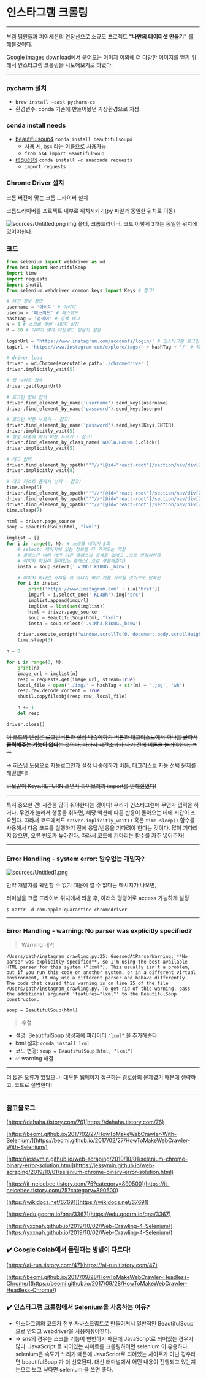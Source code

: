 # 인스타그램 크롤링

---

부캠 팀원들과 피어세션의 연장선으로 소규모 프로젝트 **"나만의 데이터셋 만들기"** 를 해볼것이다.

Google images download에서 긁어오는 이미지 이외에 더 다양한 이미지를 얻기 위해서 인스타그램 크롤링을 시도해보기로 하였다.

---

### pycharm 설치

- `brew install —cask pycharm-ce`
- 환경변수: conda 기존에 만들어놨던 가상환경으로 지정

### conda install needs

- [beautifulsoup4](https://codetravel.tistory.com/22) `conda install beautifulsoup4`
    - 사용 시, `bs4` 라는 이름으로 사용가능
    - `from bs4 import BeautifulSoup`
- [requests](https://dgkim5360.tistory.com/entry/python-requests) `conda install -c anaconda requests`
    - `import requests`

### Chrome Driver 설치

크롬 버전에 맞는 크롬 드라이버 설치

크롬드라이버를 프로젝트 내부로 위치시키기(py 파일과 동일한 위치로 이동)

![sources/Untitled.png](sources/Untitled.png)
img 폴더, 크롬드라이버, 코드 이렇게 3개는 동일한 위치에 있어야한다.

### 코드

```python
from selenium import webdriver as wd
from bs4 import BeautifulSoup
import time
import requests
import shutil
from selenium.webdriver.common.keys import Keys # 참고!

# 사전 정보 정의
username = '아이디' # 아이디
userpw = '패스워드' # 패스워드
hashTag = '검색어' # 검색 태그
N = 5 # 스크롤 몇번 내릴지 설정
M = 60 # 이미지 몇개 다운로드 받을지 설정

loginUrl = 'https://www.instagram.com/accounts/login/' # 인스타그램 로그인 URL
tagUrl = 'https://www.instagram.com/explore/tags/' + hashTag + '/' # 해시태그 URL

# driver load
driver = wd.Chrome(executable_path='./chromedriver')
driver.implicitly_wait(5)

# 웹 사이트 접속
driver.get(loginUrl)

# 로그인 정보 입력
driver.find_element_by_name('username').send_keys(username)
driver.find_element_by_name('password').send_keys(userpw)

# 로그인 버튼 누르기 - 참고!
driver.find_element_by_name('password').send_keys(Keys.ENTER)
driver.implicitly_wait(5)
# 설정 나중에 하기 버튼 누르기 - 참고!
driver.find_element_by_class_name('aOOlW.HoLwm').click()
driver.implicitly_wait(5)

# 태그 입력
driver.find_element_by_xpath("""//*[@id="react-root"]/section/nav/div[2]/div/div/div[2]/input""").send_keys(hashTag)
driver.implicitly_wait(8)

# 태그 리스트 중에서 선택 - 참고!
time.sleep(5)
driver.find_element_by_xpath("""//*[@id="react-root"]/section/nav/div[2]/div/div/div[2]/input""").send_keys(Keys.ENTER)
driver.find_element_by_xpath("""//*[@id="react-root"]/section/nav/div[2]/div/div/div[2]/input""").send_keys(Keys.ENTER)
driver.find_element_by_xpath("""//*[@id="react-root"]/section/nav/div[2]/div/div/div[2]/input""").send_keys(Keys.ENTER)
time.sleep(7)

html = driver.page_source
soup = BeautifulSoup(html, "lxml")

imglist = []
for i in range(0, N): # 스크롤 내리기 5회
    # select: 페이지에 있는 정보를 다 가져오는 역할
    # 클래스가 여러 개면 기존 클래스의 공백을 없애고 .으로 연결시켜줌
    # 이미지 파일이 들어있는 클래스(.으로 구분해준다)
    insta = soup.select('.v1Nh3.kIKUG._bz0w')

    # 이미지 하나만 가져올 게 아니라 여러 개를 가져올 것이므로 반복문
    for i in insta:
        print('https://www.instagram.com' + i.a['href'])
        imgUrl = i.select_one('.KL4Bh').img['src']
        imglist.append(imgUrl)
        imglist = list(set(imglist))
        html = driver.page_source
        soup = BeautifulSoup(html, "lxml")
        insta = soup.select('.v1Nh3.kIKUG._bz0w')

    driver.execute_script('window.scrollTo(0, document.body.scrollHeight);')
    time.sleep(3)

n = 0

for i in range(0, M):
    print(n)
    image_url = imglist[n]
    resp = requests.get(image_url, stream=True)
    local_file = open('./img/' + hashTag + str(n) + '.jpg', 'wb')
    resp.raw.decode_content = True
    shutil.copyfileobj(resp.raw, local_file)

    n += 1
    del resp

driver.close()
```

~~이 코드의 단점은 로그인버튼과 설정 나중에하기 버튼과 태그리스트에서 하나를 골라서 **클릭해주는 기능이 없다**는 것이다. 따라서 시간초과가 나기 전에 버튼을 눌러야한다. ㅋㅋ~~ 

→ [히스](https://github.com/Heeseok-Jeong)님 도움으로 자동로그인과 설정 나중에하기 버튼, 태그리스트 자동 선택 문제를 해결했다!

~~바보같이 Keys.RETURN 쓰면서 라이브러리 import를 안해줬었다!~~

---

특히 중요한 건! 시간을 많이 줘야한다는 것이다! 우리가 인스타그램에 무언가 입력을  하거나, 무언가 눌러서 행동을 취하면, 해당 액션에 따른 반응이 돌아오는 데에 시간이 소요된다. 따라서 코드에서도 `driver.implicitly_wait()` 혹은 `time.sleep()` 함수를 사용해서 다음 코드를 실행하기 전에 응답/반응을 기다려야 한다는 것이다. 많이 기다리지 않으면, 오류 빈도가 높아진다. 따라서 코드에 기다리는 함수를 자주 넣어주자!

---

### Error Handling - system error: 알수없는 개발자?

![sources/Untitled1.png](sources/Untitled1.png)

만약 개발자를 확인할 수 없기 때문에 열 수 없다는 메시지가 나오면,

터미널을 크롬 드라이버 위치에서 띄운 후, 아래의 명령어로 access 가능하게 설정

`$ xattr -d com.apple.quarantine chromedriver`

---

### Error Handling - warning: **No parser was explicitly specified**?

> Warning 내역

```
/Users/path/instagram_crawling.py:25: GuessedAtParserWarning: **No parser was explicitly specified**, so I'm using the best available HTML parser for this system ("lxml"). This usually isn't a problem, but if you run this code on another system, or in a different virtual environment, it may use a different parser and behave differently.
The code that caused this warning is on line 25 of the file /Users/path/instagram_crawling.py. To get rid of this warning, pass the additional argument 'features="lxml"' to the BeautifulSoup constructor.

soup = BeautifulSoup(html)
```

> 수정

- 설명: BeautifulSoup 생성자에 파라미터 `"lxml"` 을 추가해준다
- lxml 설치: `conda install lxml`
- 코드 변경: `soup = BeautifulSoup(html, "lxml")`
- ✅ warning 해결

---

더 많은 오류가 있었으나, 대부분 웹페이지 접근하는 경로상의 문제였기 때문에 생략하고, 코드로 설명한다!

---

### 참고블로그

[https://dahaha.tistory.com/76](https://dahaha.tistory.com/76)

[https://beomi.github.io/2017/02/27/HowToMakeWebCrawler-With-Selenium/](https://beomi.github.io/2017/02/27/HowToMakeWebCrawler-With-Selenium/)

[https://jessymin.github.io/web-scraping/2019/10/01/selenium-chrome-binary-error-solution.html](https://jessymin.github.io/web-scraping/2019/10/01/selenium-chrome-binary-error-solution.html)

[https://it-neicebee.tistory.com/75?category=890500](https://it-neicebee.tistory.com/75?category=890500)

[https://wikidocs.net/67691](https://wikidocs.net/67691)

[https://edu.goorm.io/qna/3367](https://edu.goorm.io/qna/3367)

[https://yxxnah.github.io/2019/10/02/Web-Crawling-4-Selenium/](https://yxxnah.github.io/2019/10/02/Web-Crawling-4-Selenium/)

### ✔️ Google Colab에서 돌릴때는 방법이 다르다!

[https://ai-run.tistory.com/47](https://ai-run.tistory.com/47)

[https://beomi.github.io/2017/09/28/HowToMakeWebCrawler-Headless-Chrome/](https://beomi.github.io/2017/09/28/HowToMakeWebCrawler-Headless-Chrome/)

### ✔️ 인스타그램 크롤링에서 Selenium을 사용하는 이유?

- 인스타그램의 코드가 전부 자바스크립트로 만들어져서 일반적인 BeautifulSoup 으로 안되고 webdriver을 사용해줘야한다.
- → sns의 경우는 스크롤 기능이 빈번하기 때문에 JavaScript로 되어있는 경우가 많다. JavaScript 로 되어있는 사이트를 크롤링하려면 selenium 이 유용하다. selenium은 속도가 느리기 때문에 JavaScript로 되어있는 사이트가 아닌 경우라면 beautifulSoup 가 더 선호된다. 대신 터미널에서 어떤 내용이 진행되고 있는지 눈으로 보고 싶다면 selenium 을 쓰면 좋다.